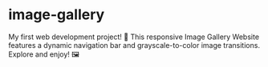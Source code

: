 # image-gallery
My first web development project! 🚀 This responsive Image Gallery Website features a dynamic navigation bar and grayscale-to-color image transitions. Explore and enjoy! 🖼️
